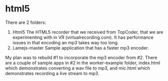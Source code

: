 # html5

There are 2 folders:

1.	Html5
The HTML5 recorder that we received from TopCoder, that we are experimenting with in VR (virtualrecording.com). It has performance issues in that encoding an mp3 takes way too long.
2.	Lamejs-master
Sample application that has a faster mp3 encoder.

My plan was to rebuild #1 to incorporate the mp3 encoder from #2.  There are a couple of sample apps in #2 in the worker-example folder, index.html which demonstrates converting a wav file to mp3, and mic.html which demonstrates recording a live stream to mp3.
